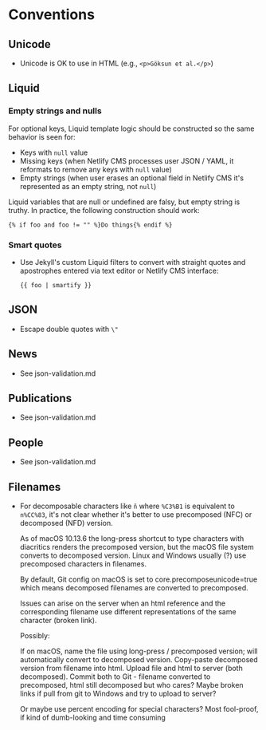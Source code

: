 # Conventions

## Unicode

- Unicode is OK to use in HTML (e.g., `<p>Göksun et al.</p>`)

## Liquid

### Empty strings and nulls

For optional keys, Liquid template logic should be constructed so the same behavior is seen for:

- Keys with `null` value
- Missing keys (when Netlify CMS processes user JSON / YAML, it reformats to remove any keys with `null` value)
- Empty strings (when user erases an optional field in Netlify CMS it's represented as an empty string, not `null`)

Liquid variables that are null or undefined are falsy, but empty string is truthy. In practice, the following construction should work:

```
{% if foo and foo != "" %}Do things{% endif %}
```

### Smart quotes

- Use Jekyll's custom Liquid filters to convert with straight quotes and apostrophes entered via text editor or Netlify CMS interface:

  ```
  {{ foo | smartify }}
  ```

## JSON

- Escape double quotes with `\"`

## News

- See json-validation.md

## Publications

- See json-validation.md

## People

- See json-validation.md

## Filenames

- For decomposable characters like `ñ` where `%C3%B1` is equivalent to `n%CC%83`, it's not clear whether it's better to use precomposed (NFC) or decomposed (NFD) version.

  As of macOS 10.13.6 the long-press shortcut to type characters with diacritics renders the precomposed version, but the macOS file system converts to decomposed version. Linux and Windows usually (?) use precomposed characters in filenames.

  By default, Git config on macOS is set to  core.precomposeunicode=true which means decomposed filenames are converted to precomposed.

  Issues can arise on the server when an html reference and the corresponding filename use different representations of the same character (broken link).

  Possibly:

  If on macOS, name the file using long-press / precomposed version; will automatically convert to decomposed version. Copy-paste decomposed version from filename into html. Upload file and html to server (both decomposed). Commit both to Git - filename converted to precomposed, html still decomposed but who cares? Maybe broken links if pull from git to Windows and try to upload to server?

  Or maybe use percent encoding for special characters? Most fool-proof, if kind of dumb-looking and time consuming
